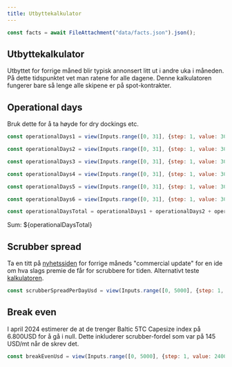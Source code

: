 ```yaml
---
title: Utbyttekalkulator
---
```


```js
const facts = await FileAttachment("data/facts.json").json();
```


Utbyttekalkulator
-----------------

Utbyttet for forrige måned blir typisk annonsert litt ut i andre uka i måneden. På dette tidspunktet vet man ratene 
for alle dagene. Denne kalkulatoren fungerer bare så lenge alle skipene er på spot-kontrakter. 


## Operational days

Bruk dette for å ta høyde for dry dockings etc. 

```js
const operationalDays1 = view(Inputs.range([0, 31], {step: 1, value: 30, label: "Bulk Sandefjord"}));
```

```js
const operationalDays2 = view(Inputs.range([0, 31], {step: 1, value: 30, label: "Bulk Santiago"}));
```

```js
const operationalDays3 = view(Inputs.range([0, 31], {step: 1, value: 30, label: "Bulk Shenzhen"}));
```

```js
const operationalDays4 = view(Inputs.range([0, 31], {step: 1, value: 30, label: "Bulk Sydney"}));
```

```js
const operationalDays5 = view(Inputs.range([0, 31], {step: 1, value: 30, label: "Bulk Sao Paulo"}));
```

```js
const operationalDays6 = view(Inputs.range([0, 31], {step: 1, value: 30, label: "Bulk Santos"}));
```

```js
const operationalDaysTotal = operationalDays1 + operationalDays2 + operationalDays3 + operationalDays4 + operationalDays5 + operationalDays6;
```

Sum: ${operationalDaysTotal}

## Scrubber spread

Ta en titt på [nyhetssiden](https://2020bulkers.com/investor-relations/) for forrige måneds "commercial update" for en ide
om hva slags premie de får for scrubbere for tiden. Alternativt teste [kalkulatoren](/scrubber-calculator).

```js
const scrubberSpreadPerDayUsd = view(Inputs.range([0, 5000], {step: 1, value: 2400, label: "Per day per ship (USD)"}));
```

## Break even

I april 2024 estimerer de at de trenger Baltic 5TC Capesize index på 6.800USD for å gå i null. Dette inkluderer scrubber-fordel
som var på 145 USD/mt når de skrev det.

```js
const breakEvenUsd = view(Inputs.range([0, 5000], {step: 1, value: 2400, label: "Break even (USD)"}));
```




